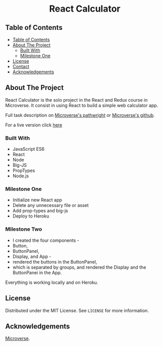 <h1 align="center">React Calculator</h1>


## Table of Contents

- [Table of Contents](#table-of-contents)
- [About The Project](#about-the-project)
  - [Built With](#built-with)
  - [Milestone One](#milestone-one)
- [License](#license)
- [Contact](#contact)
- [Acknowledgements](#acknowledgements)


## About The Project

React Calculator is the solo project in the React and Redux course in Microverse. It consist in using React to build a simple web calculator app.

Full task description on [Microverse's pathwright](https://microverse.pathwright.com/library/fast-track-curriculum/69047/path/step/44896082/) or [Microverse's github](https://github.com/microverseinc/project-react-calculator/blob/master/README.md).

For a live version click [here](https://loving-curran-be09ab.netlify.app/)

### Built With 

* JavaScript ES6
* React
* Node
* Big-JS
* PropTypes
* Node.js


### Milestone One

* Initialize new React app
* Delete any unnecessary file or asset
* Add prop-types and big-js
* Deploy to Heroku

### Milestone Two

* I created the four components -
* Button,
* ButtonPanel, 
* Display, and App - 
* rendered the buttons in the ButtonPanel, 
* which is separated by groups, and rendered the Display and the ButtonPanei in the App.

Everything is working locally and on Heroku.


<!-- ## Run This App

<p>Just open the dist/index.html file.</p> -->


## License

Distributed under the MIT License. See `LICENSE` for more information.


## Acknowledgements

[Microverse](https://www.microverse.org/).
